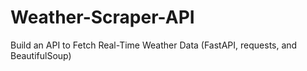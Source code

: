 # Weather-Scraper-API
Build an API to Fetch Real-Time Weather Data (FastAPI, requests, and BeautifulSoup)

